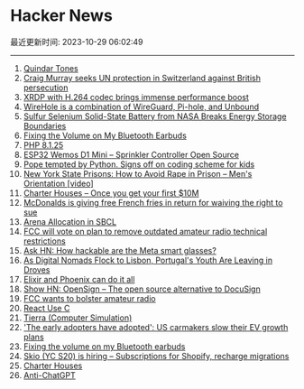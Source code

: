 # Hacker News

最近更新时间: 2023-10-29 06:02:49

--- 
1. [Quindar Tones](https://en.wikipedia.org/wiki/Quindar_tones) 
2. [Craig Murray seeks UN protection in Switzerland against British persecution](https://www.wsws.org/en/articles/2023/10/27/taez-o27.html) 
3. [XRDP with H.264 codec brings immense performance boost](https://old.reddit.com/r/linux/comments/17het7f/xrdp_with_h264_codec_brings_immense_performance/) 
4. [WireHole is a combination of WireGuard, Pi-hole, and Unbound](https://github.com/IAmStoxe/wirehole) 
5. [Sulfur Selenium Solid-State Battery from NASA Breaks Energy Storage Boundaries](https://cleantechnica.com/2023/07/14/sulfur-selenium-solid-state-battery-from-nasa-breaks-energy-storage-boundaries/) 
6. [Fixing the Volume on My Bluetooth Earbuds](https://blog.ornx.net/post/bluetooth-volume-fix/) 
7. [PHP 8.1.25](https://www.php.net/archive/2023.php) 
8. [ESP32 Wemos D1 Mini – Sprinkler Controller Open Source](https://github.com/fellowgeek/esp32-relay-board) 
9. [Pope tempted by Python. Signs off on coding scheme for kids](https://www.theregister.com/2023/10/28/pope_software_python/) 
10. [New York State Prisons: How to Avoid Rape in Prison – Men's Orientation [video]](https://www.youtube.com/watch?v=8zYBmsP6fes) 
11. [Charter Houses – Once you get your first $10M](https://slimemoldtimemold.com/2022/02/17/charter-houses/) 
12. [McDonalds is giving free French fries in return for waiving the right to sue](https://www.mashed.com/1432093/mcdonalds-new-app-terms-conditions-reactions/) 
13. [Arena Allocation in SBCL](https://github.com/sbcl/sbcl/blob/master/doc/internals-notes/arena-allocation.txt) 
14. [FCC will vote on plan to remove outdated amateur radio technical restrictions](https://www.radioworld.com/news-and-business/business-and-law/fcc-wants-to-bolster-amateur-radio) 
15. [Ask HN: How hackable are the Meta smart glasses?](https://news.ycombinator.com/item?id=38051689) 
16. [As Digital Nomads Flock to Lisbon, Portugal's Youth Are Leaving in Droves](https://www.bloomberg.com/news/features/2023-10-28/companies-wanting-numeracy-tech-hires-struggle-to-fill-jobs-in-lisbon-portugal) 
17. [Elixir and Phoenix can do it all](https://fly.io/phoenix-files/elixir-and-phoenix-can-do-it-all/) 
18. [Show HN: OpenSign – The open source alternative to DocuSign](https://github.com/OpenSignLabs/OpenSign) 
19. [FCC wants to bolster amateur radio](https://www.radioworld.com/news-and-business/business-and-law/fcc-wants-to-bolster-amateur-radio) 
20. [React Use C](https://github.com/elnardu/react-use-c) 
21. [Tierra (Computer Simulation)](https://en.wikipedia.org/wiki/Tierra_(computer_simulation)) 
22. ['The early adopters have adopted': US carmakers slow their EV growth plans](https://www.ft.com/content/80d79220-612f-4c01-93b7-1d1a846e4b6d) 
23. [Fixing the volume on my Bluetooth earbuds](https://blog.ornx.net/post/bluetooth-volume-fix/) 
24. [Skio (YC S20) is hiring – Subscriptions for Shopify, recharge migrations](https://skio.com/careers/) 
25. [Charter Houses](https://slimemoldtimemold.com/2022/02/17/charter-houses/) 
26. [Anti-ChatGPT](https://github.com/devxpy/anti-chatgpt) 
